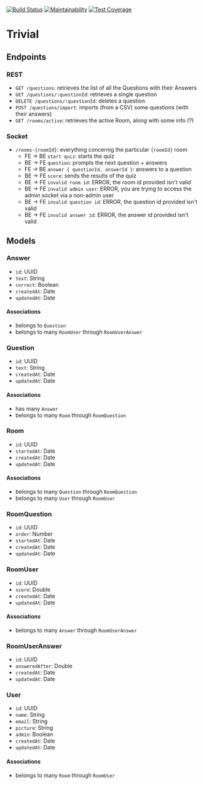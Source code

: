 [![Build Status](https://travis-ci.org/Thinkopen/Trivial.svg?branch=master)](https://travis-ci.org/Thinkopen/Trivial)
[![Maintainability](https://api.codeclimate.com/v1/badges/86cb63d31f982b02d9a6/maintainability)](https://codeclimate.com/github/Thinkopen/Trivial/maintainability)
[![Test Coverage](https://api.codeclimate.com/v1/badges/86cb63d31f982b02d9a6/test_coverage)](https://codeclimate.com/github/Thinkopen/Trivial/test_coverage)

# Trivial

## Endpoints

### REST

- `GET /questions`: retrieves the list of all the Questions with their Answers
- `GET /questions/:questionId`: retrieves a single question
- `DELETE /questions/:questionId`: deletes a question
- `POST /questions/import`: imports (from a CSV) some questions (with their answers)
- `GET /rooms/active`: retrieves the active Room, along with some info (?)

### Socket

- `/rooms-{roomId}`: everything concernig the particular `{roomId}` room
  - FE -> BE `start quiz`: starts the quiz
  - BE -> FE `question`: prompts the next question + answers
  - FE -> BE `answer { questionId, answerId }`: answers to a question
  - BE -> FE `score`: sends the results of the quiz
  - BE -> FE `invalid room id`: ERROR, the room id provided isn't valid
  - BE -> FE `invalid admin user`: ERROR, you are trying to access the admin socket via a non-admin user
  - BE -> FE `invalid question id`: ERROR, the question id provided isn't valid
  - BE -> FE `invalid answer id`: ERROR, the answer id provided isn't valid

## Models

### Answer

- `id`: UUID
- `text`: String
- `correct`: Boolean
- `createdAt`: Date
- `updatedAt`: Date

#### Associations

- belongs to `Question`
- belongs to many `RoomUser` through `RoomUserAnswer`

### Question

- `id`: UUID
- `text`: String
- `createdAt`: Date
- `updatedAt`: Date

#### Associations

- has many `Answer`
- belongs to many `Room` through `RoomQuestion`

### Room

- `id`: UUID
- `startedAt`: Date
- `createdAt`: Date
- `updatedAt`: Date

#### Associations

- belongs to many `Question` through `RoomQuestion`
- belongs to many `User` through `RoomUser`

### RoomQuestion

- `id`: UUID
- `order`: Number
- `startedAt`: Date
- `createdAt`: Date
- `updatedAt`: Date

### RoomUser

- `id`: UUID
- `score`: Double
- `createdAt`: Date
- `updatedAt`: Date

#### Associations

- belongs to many `Answer` through `RoomUserAnswer`

### RoomUserAnswer

- `id`: UUID
- `answeredAfter`: Double
- `createdAt`: Date
- `updatedAt`: Date

### User

- `id`: UUID
- `name`: String
- `email`: String
- `picture`: String
- `admin`: Boolean
- `createdAt`: Date
- `updatedAt`: Date

#### Associations

- belongs to many `Room` through `RoomUser`
